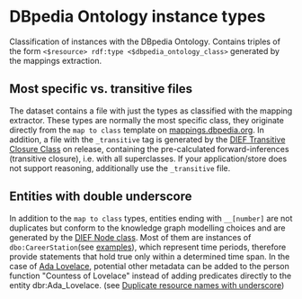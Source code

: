 # DBpedia Ontology instance types
Classification of instances with the DBpedia Ontology. Contains triples of the form `<$resource> rdf:type <$dbpedia_ontology_class>` generated by the mappings extraction. 

## Most specific vs. transitive files
The dataset contains a file with just the types as classified with the mapping extractor. These types are normally the most specific class, they originate directly from the `map to class` template on [mappings.dbpedia.org](http://mappings.dbpedia.org). In addition, a file with the `_transitive` tag is generated by the [DIEF Transitive Closure Class](https://github.com/dbpedia/extraction-framework/blob/master/core/src/main/scala/org/dbpedia/extraction/util/TransitiveClosure.scala) on release, containing the pre-calculated forward-inferences (transitive closure), i.e. with all superclasses. If your application/store does not support reasoning, additionally use the `_transitive` file. 

## Entities with double underscore
In addition to the `map to class` types,  entities ending with `__[number]` are not duplicates but conform to the knowledge graph modelling choices and are generated by the [DIEF Node class](https://github.com/dbpedia/extraction-framework/blob/master/core/src/main/scala/org/dbpedia/extraction/wikiparser/Node.scala). Most of them are instances of `dbo:CareerStation`(see [examples](https://dbpedia.org/sparql?default-graph-uri=http%3A%2F%2Fdbpedia.org&query=select+%3Fs+%7B+%3Fs+a+dbo%3ACareerStation+%7D+limit+100&format=text%2Fhtml&CXML_redir_for_subjs=121&CXML_redir_for_hrefs=&timeout=30000&debug=on&run=+Run+Query+)), which represent time periods, therefore provide statements that hold true only within a determined time span. In the case of [Ada Lovelace](http://dbpedia.org/resource/Ada_Lovelace), potential other metadata can be added to the person function "Countess of Lovelace" instead of adding predicates directly to the entity dbr:Ada_Lovelace. (see [Duplicate resource names with underscore](https://forum.dbpedia.org/t/duplicate-resource-names-with-underscore/104))

